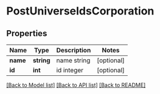 # PostUniverseIdsCorporation

## Properties
Name | Type | Description | Notes
------------ | ------------- | ------------- | -------------
**name** | **string** | name string | [optional] 
**id** | **int** | id integer | [optional] 

[[Back to Model list]](../README.md#documentation-for-models) [[Back to API list]](../README.md#documentation-for-api-endpoints) [[Back to README]](../README.md)


